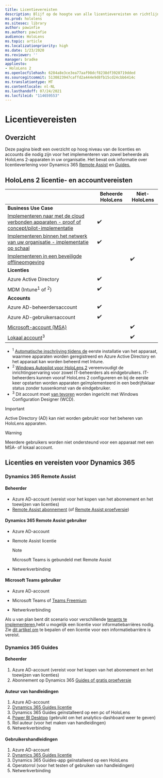 ```yaml
---
title: Licentievereisten
description: Blijf op de hoogte van alle licentievereisten en richtlijnen die u nodig hebt voor het beheer van mobiele apparaten, HoloLens en Remote Assist.
ms.prod: hololens
ms.sitesec: library
author: pawinfie
ms.author: pawinfie
audience: HoloLens
ms.topic: article
ms.localizationpriority: high
ms.date: 1/23/2020
ms.reviewer: ''
manager: bradke
appliesto:
- HoloLens 2
ms.openlocfilehash: 6284a8e3ce3ea77aaf98dcf8238df3920719dded
ms.sourcegitcommit: 5130823947caffd2a444e9d8fb15cd24cbb6414c
ms.translationtype: MT
ms.contentlocale: nl-NL
ms.lasthandoff: 07/24/2021
ms.locfileid: "114659553"
---
```

# <a name="license-requirements"></a>Licentievereisten

## <a name="overview"></a>Overzicht
Deze pagina biedt een overzicht op hoog niveau van de licenties en accounts die nodig zijn voor het implementeren van zowel beheerde als HoloLens 2-apparaten in uw organisatie. Het bevat ook informatie over licentieverlening voor Dynamics 365 [Remote Assist](#dynamics-365-remote-assist) en [Guides.](#dynamics-365-guides)

## <a name="hololens-2-license-and-account-requirements"></a>HoloLens 2 licentie- en accountvereisten


|                   | Beheerde HoloLens | Niet-HoloLens |
|-------------------|-----------------|---------------------|
| **Business Use Case** | | |
| [Implementeren naar met de cloud verbonden apparaten - proof of concept/pilot-implementatie](hololens-requirements.md#scenario-a-deploy-to-cloud-connected-devices)  | ✔️| |
| [Implementeren binnen het netwerk van uw organisatie - implementatie op schaal](hololens-requirements.md#scenario-b-deploy-inside-your-organizations-network) | ✔️| |
| [Implementeren in een beveiligde offlineomgeving](hololens-requirements.md#scenario-c-deploy-in-secure-offline-environment) | | ✔️ |
| **Licenties** | | |
| Azure Active Directory | ✔️ | |
| MDM (Intune<sup>1</sup> of <sup>2</sup>) | ✔️  | |
| **Accounts** |  | |
| Azure AD-beheerdersaccount | ✔️ |  |
| Azure AD-gebruikersaccount | ✔️ | |
| [Microsoft-account (MSA)](/windows/security/identity-protection/access-control/microsoft-accounts)| | ✔️ |
| [Lokaal account](/windows/security/identity-protection/access-control/local-accounts)<sup>3</sup> | | ✔️ |
- <sup>1</sup> [Automatische inschrijving tijdens de](/mem/intune/enrollment/windows-enroll#enable-windows-10-automatic-enrollment) eerste installatie van het apparaat, waarmee apparaten worden geregistreerd en Azure Active Directory en het apparaat kan worden beheerd met Intune.
- <sup>2</sup> [Windows Autopilot voor HoloLens 2](hololens2-autopilot.md) vereenvoudigt de inrichtingservaring voor zowel IT-beheerders als eindgebruikers. IT-beheerders kunnen vooraf HoloLens 2 configureren en bij de eerste keer opstarten worden apparaten geïmplementeerd in een bedrijfsklaar status zonder tussenkomst van de eindgebruiker.
- <sup>3</sup> Dit account moet [van tevoren](hololens-provisioning.md#provisioning-package-hololens-wizard) worden ingericht met Windows Configuration Designer (WCD).

> [!IMPORTANT]
> Active Directory (AD) kan niet worden gebruikt voor het beheren van HoloLens apparaten.
 
> [!WARNING]
> Meerdere gebruikers worden niet ondersteund voor een apparaat met een MSA- of lokaal account.

## <a name="dynamics-365-licensing-and-requirements"></a>Licenties en vereisten voor Dynamics 365

### <a name="dynamics-365-remote-assist"></a>Dynamics 365 Remote Assist 

#### <a name="admin"></a>Beheerder

- Azure AD-account (vereist voor het kopen van het abonnement en het toewijzen van licenties)
- [Remote Assist abonnement](/dynamics365/mixed-reality/remote-assist/buy-and-deploy-remote-assist) (of [Remote Assist proefversie](/dynamics365/mixed-reality/remote-assist/try-remote-assist))
    
#### <a name="dynamics-365-remote-assist-user"></a>Dynamics 365 Remote Assist gebruiker

- Azure AD-account

- Remote Assist licentie 

  > [!NOTE]
  > Microsoft Teams is gebundeld met Remote Assist

- Netwerkverbinding

#### <a name="microsoft-teams-user"></a>Microsoft Teams gebruiker

- Azure AD-account

- Microsoft Teams of [Teams Freemium](https://products.office.com/microsoft-teams/free)

- Netwerkverbinding

Als u van plan bent dit scenario voor verschillende [tenants te implementeren,](/dynamics365/mixed-reality/remote-assist/cross-tenant-overview#scenario-2-leasing-services-to-other-tenants)hebt u mogelijk een licentie voor informatiebarrières nodig. Zie [dit artikel om](/dynamics365/mixed-reality/remote-assist/cross-tenant-licensing-implementation#step-1-determine-if-information-barriers-are-necessary) te bepalen of een licentie voor een informatiebarrière is vereist.

### <a name="dynamics-365-guides"></a>Dynamics 365 Guides 

#### <a name="admin"></a>Beheerder

1. Azure AD-account (vereist voor het kopen van het abonnement en het toewijzen van licenties)
2. Abonnement op Dynamics 365 [Guides of gratis proefversie](/dynamics365/mixed-reality/guides/setup-step-one)

#### <a name="guides-author"></a>Auteur van handleidingen

1. Azure AD-account
1. [Dynamics 365 Guides licentie](/dynamics365/mixed-reality/guides/requirements)
1. Dynamics 365 Guides geïnstalleerd op een pc of HoloLens
1. [Power BI Desktop](https://powerbi.microsoft.com/desktop/) (gebruikt om het analytics-dashboard weer te geven)
1. Rol auteur (voor het maken van handleidingen)
1. Netwerkverbinding

#### <a name="guides-user"></a>Gebruikershandleidingen

1. Azure AD-account
1. [Dynamics 365 Guides licentie](/dynamics365/mixed-reality/guides/requirements)
1. Dynamics 365 Guides-app geïnstalleerd op een HoloLens
1. Operatorrol (voor het testen of gebruiken van handleidingen)
1. Netwerkverbinding
